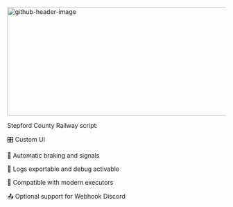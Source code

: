 <img width="940" height="250" alt="github-header-image" src="https://github.com/user-attachments/assets/8601a63a-ed49-4962-9b2a-c2de2b8d8d97" />

Stepford County Railway script:

🎛 Custom UI

🚆 Automatic braking and signals

🧾 Logs exportable and debug activable

🪪 Compatible with modern executors

📤 Optional support for Webhook Discord

